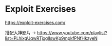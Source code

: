 # Exploit Exercises

https://exploit-exercises.com/

搭配大神影片 -> https://www.youtube.com/playlist?list=PLhixgUqwRTjxglIswKp9mpkfPNfHkzyeN
